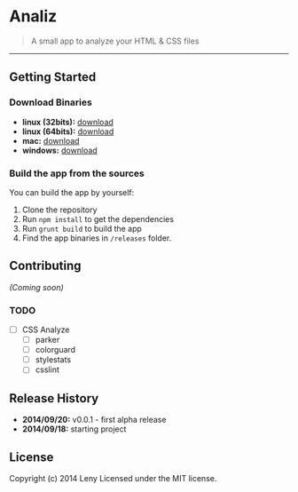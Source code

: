 # Analiz

> A small app to analyze your HTML & CSS files

* * *

## Getting Started

### Download Binaries

* **linux (32bits):** [download](https://github.com/leny/analiz/raw/master/releases/linux32/analiz.zip)
* **linux (64bits):** [download](https://github.com/leny/analiz/raw/master/releases/linux64/analiz.zip)
* **mac:** [download](https://github.com/leny/analiz/raw/master/releases/mac/analiz.zip)
* **windows:** [download](https://github.com/leny/analiz/raw/master/releases/win/analiz.zip)

### Build the app from the sources

You can build the app by yourself:

1. Clone the repository
2. Run `npm install` to get the dependencies
3. Run `grunt build` to build the app
4. Find the app binaries in `/releases` folder.

## Contributing

_(Coming soon)_

### TODO

* [ ] CSS Analyze
    * [ ] parker
    * [ ] colorguard
    * [ ] stylestats
    * [ ] csslint

## Release History

* **2014/09/20:** v0.0.1 - first alpha release
* **2014/09/18:** starting project

## License

Copyright (c) 2014 Leny
Licensed under the MIT license.
